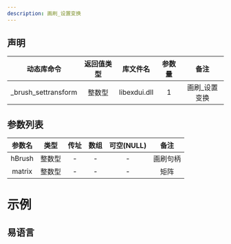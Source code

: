 ```yaml
---
description: 画刷_设置变换
---
```





## 声明

|     动态库命令      | 返回值类型 |   库文件名   | 参数量 |     备注      |
| :-----------------: | :--------: | :----------: | :----: | :-----------: |
| _brush_settransform |   整数型   | libexdui.dll |   1    | 画刷_设置变换 |

## 参数列表

| 参数名 |  类型  | 传址 | 数组 | 可空(NULL) |   备注   |
| :----: | :----: | :--: | :--: | :--------: | :------: |
| hBrush | 整数型 |  -   |  -   |     -      | 画刷句柄 |
| matrix | 整数型 |  -   |  -   |     -      |   矩阵   |


# 示例

## 易语言

```basic

```
